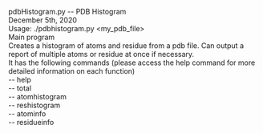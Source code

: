 pdbHistogram.py -- PDB Histogram 
 <br />
December 5th, 2020 <br />
Usage: ./pdbhistogram.py <my_pdb_file> 
 <br />
Main program 
 <br />
Creates a histogram of atoms and residue from a pdb file. Can output a report
of multiple atoms or residue at once if necessary.
 <br />
It has the following commands (please access the help command for more detailed
information on each function)
 <br />
-- help <br />
-- total <br />
-- atomhistogram <br />
-- reshistogram <br />
-- atominfo <br />
-- residueinfo <br />

